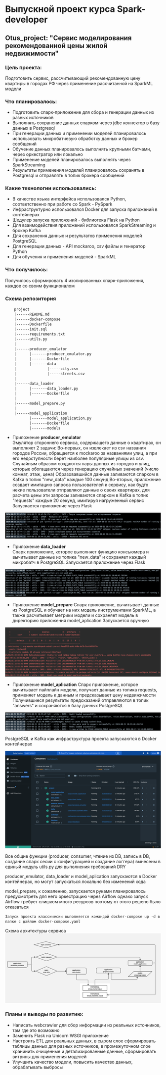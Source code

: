 # Выпускной проект курса Spark-developer
## Otus_project: "Сервис моделирования рекомендованной цены жилой недвижимости"

### Цель проекта:
Подготовить сервис, рассчитывающий рекомендованную цену квартиры в городах РФ через применение рассчитанной на SparkML модели

### Что планировалось:
- Подготовить спарк-приложение для сбора и генерации данных из разных источников
- Выполнять сохранение данных спарком через jdbc коннектор в базу данных в Postgresql
- При генерации данных и применении моделей планировалось использовать микробатчевую обработку данных и брокер сообщений
- Обучение данных планировалось выполнять крупными батчами, через оркестратор или локально
- Применение моделей планировалось выполнять через SparkStreaming
- Результаты применения моделей планировалось сохранять в Postgresql и отправлять в топик брокера сообщений


### Какие технологии использовались:
- В качестве языка интерфейса использовался Python, соответственно при работе со Spark - PySpark
- Инфраструктурно использовался Docker для запуска приложений в контейнерах
- Шедулер запуска приложений - библиотека Flask на Python
- Для взаимодействия приложений использовался SparkStreaming и брокер Kafka
- Для сохранения данных и результатов применения моделей PostgreSQL
- Для генерации данных - API mockaroo, csv файлы и генератор Python
- Для обучения и применения моделей - SparkML


### Что получилось:
Получилось сформировать 4 изолированных спарк-приложения, каждое со своим функционалом

### Схема репозитория

        project
        |------README.md
        |------docker-compose
        |------Dockerfile
        |------init.sql
        |------requirements.txt
        |------utils.py
        |
        |------producer_emulator
        |      |-------producer_emulator.py
        |      |-------Dockerfile
        |      |-------data
        |              |-----city.csv
        |              |-----streets.csv
        |
        |------data_loader
        |      |-------data_loader.py
        |      |-------Dockerfile
        |
        |------model_prepare.py
        |
        |------model_application
               |-------model_application.py
               |-------Dockerfile
               |-------models


- Приложение **producer_emulator**  
Эмулятор стороннего сервиса, содержащего данные о квартирах, он выполняет 2 задачи:
Во-первых, он извлекает из csv названия городов России, обращается к mockaroo за названиями улиц, а при его недоступности берет наиболее популярные улицы из csv.
Случайным образом создаются пары данных из городов и улиц, которые обогащаются через генерацию случайных значений (число комнат, этаж, цена)
Образовавшийся данные заливаются спарком в Kafka в топик "new_data" каждые 100 секунд
Во-вторых, приложение создает имитацию запроса пользователей к сервису, как будто некие пользователи отправляют данные о своих квартирах, для расчета цены
эти запросы заливаются спарком в Kafka в топик "requests" каждые 20 секунд, имитируя нагруженный сервис
Запускается приложение через Flask

![img_2.png](img_2.png)

- Приложение **data_loader**  
Спарк приложение, которое выполняет функцию консьюмера и вычитывает данные из топика "new_data" и сохраняет каждый микробатч в PostgreSQL
Запускается приложение через Flask

![img_1.png](img_1.png)

- Приложение **model_prepare**
Спарк приложение, вычитывает данные из PostgreSQL и обучает на них модель инструментами SparkML, 
а также расчитывает метрики модели и сохраняет модель в директорию приложения model_aplication
Запускается вручную

![img_6.png](img_6.png)

- Приложение **model_aplication**
Спарк приложение, которое вычитывает пайплайн модели, получает данные из топика requests, применяет модель к данным и предсказывает цену недвижимости
Получившиеся результаты предсказаний отправляются в топик "answers" и сохраняются в базу данных PostgreSQL

![img_4.png](img_4.png)

PostgreSQL и Kafka как инфраструктура проекта запускаются в Docker контейнерах

![img.png](img.png)

Все общие функции (producer, consumer, чтение из DB, запись в DB, создание спарк сесии с конфигурацией и создание логгера) вынесены в единый модуль utils.py для выполнения требований DRY


producer_emulator, data_loader и model_aplication запускаются в Docker контейнерах, но могут запускаться локально без изменений кода


model_prepare, к сожалению, запускается руками
планировалось предусмотреть для него оркестрацию через Airflow однако запуск Airflow требует слишком много ресурсов
поэтому от этого решено было отказаться


    Запуск проекта классически выполняется командой docker-compose up -d в папке с файлом docker-compose.yaml


Схема архитектуры сервиса
![img_8.png](img_8.png)


### Планы и выводы по развитию:
- Написать webcrawler для сбор информации из реальных источников, там где это возможно
- Заменить Flask на Unicorn WSGI приложение
- Настроить ETL для реальных данных, в сыром слое сформировать таблицы данных для разных источников, в промежуточном слое хранинить очищенные и детализированные данные, сформировать витрины для применения моделей
- Улучшить качество модели, повысить качество данных, обрабатывать выбросы
